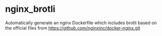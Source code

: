 # nginx_brotli

Automatically generate an nginx Dockerfile which includes brotli based on the official files from https://github.com/nginxinc/docker-nginx.git